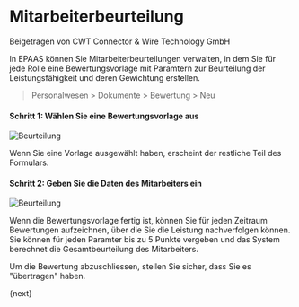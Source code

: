 <!-- add-breadcrumbs -->
# Mitarbeiterbeurteilung
<span class="text-muted contributed-by">Beigetragen von CWT Connector & Wire Technology GmbH</span>

In EPAAS können Sie Mitarbeiterbeurteilungen verwalten, in dem Sie für jede Rolle eine Bewertungsvorlage mit Paramtern zur Beurteilung der Leistungsfähigkeit und deren Gewichtung erstellen.

> Personalwesen > Dokumente > Bewertung > Neu

#### Schritt 1: Wählen Sie eine Bewertungsvorlage aus

<img class="screenshot" alt="Beurteilung" src="{{docs_base_url}}/assets/img/human-resources/appraisal.png">

Wenn Sie eine Vorlage ausgewählt haben, erscheint der restliche Teil des Formulars.

#### Schritt 2: Geben Sie die Daten des Mitarbeiters ein

<img class="screenshot" alt="Beurteilung" src="{{docs_base_url}}/assets/img/human-resources/appraisal-employee.png">

Wenn die Bewertungsvorlage fertig ist, können Sie für jeden Zeitraum Bewertungen aufzeichnen, über die Sie die Leistung nachverfolgen können. Sie können für jeden Paramter bis zu 5 Punkte vergeben und das System berechnet die Gesamtbeurteilung des Mitarbeiters.

Um die Bewertung abzuschliessen, stellen Sie sicher, dass Sie es "übertragen" haben.

{next}
